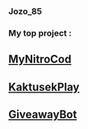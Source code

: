 ### Jozo_85

### My top project :
## [MyNitroCod](http://mynitrocod.tk.srv31.endora.cz/)
## [KaktusekPlay](kaktusek.tk)
## [GiveawayBot](giveawaybot.ad.srv31.endora.cz)

